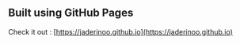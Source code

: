 ## Built using GitHub Pages
Check it out : [https://jaderinoo.github.io](https://jaderinoo.github.io)
